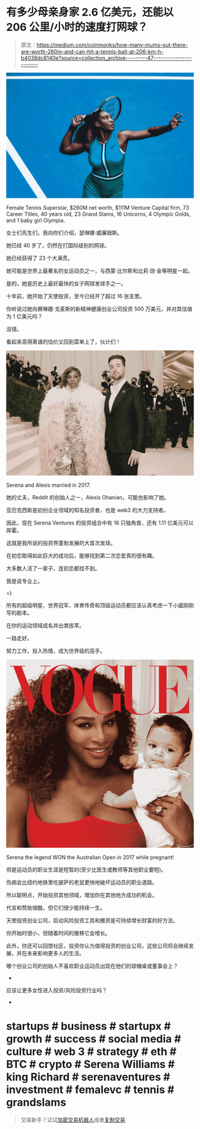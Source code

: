 # 有多少母亲身家 2.6 亿美元，还能以 206 公里/小时的速度打网球？

> 原文：<https://medium.com/coinmonks/how-many-mums-out-there-are-worth-260m-and-can-hit-a-tennis-ball-at-206-km-h-b4038dc8140e?source=collection_archive---------47----------------------->

![](img/b5237368b092a9b748056405c6e2d068.png)

Female Tennis Superstar, $260M net worth, $111M Venture Capital firm, 73 Career Titles, 40 years old, 23 Grand Slams, 16 Unicorns, 4 Olympic Golds, and 1 baby girl Olympia.

女士们先生们，我向你们介绍，瑟琳娜·威廉姆斯。

她已经 40 岁了，仍然在打国际级别的网球。

她已经获得了 23 个大满贯。

她可能是世界上最著名的女运动员之一，与西蒙·比尔斯和比莉·琼·金等明星一起。

是的，她是历史上最好最快的女子网球发球手之一。

十年前，她开始了天使投资，至今已经开了超过 16 张支票。

你听说过她向赛琳娜·戈麦斯的新精神健康创业公司投资 500 万美元，并对其估值为 1 亿美元吗？

没错。

看起来高得离谱的估价又回到菜单上了，伙计们！

![](img/b10feb853fcc438307ce13729daad70b.png)

Serena and Alexis married in 2017.

她的丈夫，Reddit 的创始人之一，Alexis Ohanian，可能也影响了她。

亚历克西斯是初创企业领域的知名投资者，也是 web3 的大力支持者。

因此，现在 Serena Ventures 的投资组合中有 16 只独角兽，还有 1.11 亿美元可以挥霍。

这就是我所说的投资界蓬勃发展的大首次发球。

在初恋取得如此巨大的成功后，能够找到第二次恋爱真的很有趣。

大多数人活了一辈子，连初恋都找不到。

我是说专业上。

=)

所有的超级明星、世界冠军、体育传奇和顶级运动员都应该认真考虑一下小威刚刚写的剧本。

在你的运动领域成名并出类拔萃。

一路走好。

努力工作，投入热情，成为世界级的高手。

![](img/54c3d6de4d9191af6e9fd9fc4433d9f7.png)

Serena the legend WON the Australian Open in 2017 while pregnant!

但是运动员的职业生涯是短暂的(至少比医生或教师等其他职业要短)。

伤病会比纽约地铁里吃披萨的老鼠更快地破坏运动员的职业道路。

所以聪明点，开始投资其他领域，增加你在其他地方成功的机会。

代言和赞助很酷，但它们很少能持续一生。

天使投资创业公司，启动风险投资工具和撤资是可持续增长财富的好方法。

你开始时很小，但随着时间的推移它会增长。

此外，你还可以回馈社区，投资你认为值得投资的创业公司，这些公司将会继续发展，并在未来影响更多人的生活。

哪个创业公司的创始人不喜欢职业运动员出现在他们的球帽桌或董事会上？

-

应该让更多女性进入投资/风险投资行业吗？

-

# startups # business # startupx # growth # success # social media # culture # web 3 # strategy # eth # BTC # crypto # Serena Williams # king Richard # serenaventures # investment # femalevc # tennis # grandslams

> 交易新手？试试[加密交易机器人](/coinmonks/crypto-trading-bot-c2ffce8acb2a)或者[复制交易](/coinmonks/top-10-crypto-copy-trading-platforms-for-beginners-d0c37c7d698c)